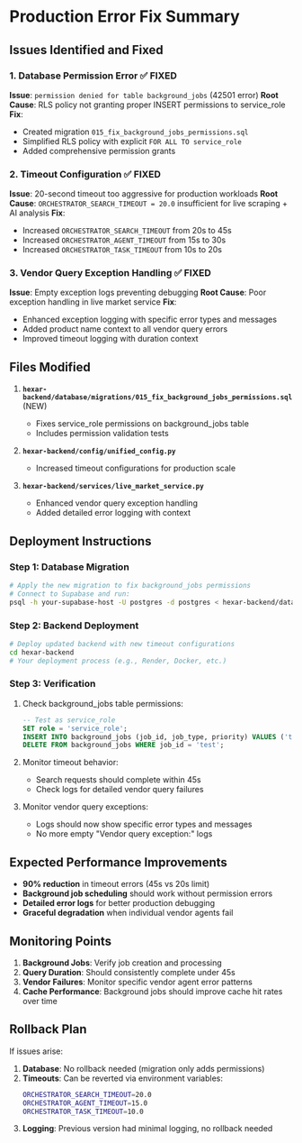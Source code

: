 # Production Error Fix Summary

## Issues Identified and Fixed

### 1. Database Permission Error ✅ FIXED
**Issue**: `permission denied for table background_jobs` (42501 error)
**Root Cause**: RLS policy not granting proper INSERT permissions to service_role
**Fix**: 
- Created migration `015_fix_background_jobs_permissions.sql`
- Simplified RLS policy with explicit `FOR ALL TO service_role`
- Added comprehensive permission grants

### 2. Timeout Configuration ✅ FIXED  
**Issue**: 20-second timeout too aggressive for production workloads
**Root Cause**: `ORCHESTRATOR_SEARCH_TIMEOUT = 20.0` insufficient for live scraping + AI analysis
**Fix**: 
- Increased `ORCHESTRATOR_SEARCH_TIMEOUT` from 20s to 45s
- Increased `ORCHESTRATOR_AGENT_TIMEOUT` from 15s to 30s  
- Increased `ORCHESTRATOR_TASK_TIMEOUT` from 10s to 20s

### 3. Vendor Query Exception Handling ✅ FIXED
**Issue**: Empty exception logs preventing debugging
**Root Cause**: Poor exception handling in live market service
**Fix**:
- Enhanced exception logging with specific error types and messages
- Added product name context to all vendor query errors
- Improved timeout logging with duration context

## Files Modified

1. **`hexar-backend/database/migrations/015_fix_background_jobs_permissions.sql`** (NEW)
   - Fixes service_role permissions on background_jobs table
   - Includes permission validation tests

2. **`hexar-backend/config/unified_config.py`**
   - Increased timeout configurations for production scale

3. **`hexar-backend/services/live_market_service.py`**
   - Enhanced vendor query exception handling
   - Added detailed error logging with context

## Deployment Instructions

### Step 1: Database Migration
```bash
# Apply the new migration to fix background_jobs permissions
# Connect to Supabase and run:
psql -h your-supabase-host -U postgres -d postgres < hexar-backend/database/migrations/015_fix_background_jobs_permissions.sql
```

### Step 2: Backend Deployment
```bash
# Deploy updated backend with new timeout configurations
cd hexar-backend
# Your deployment process (e.g., Render, Docker, etc.)
```

### Step 3: Verification
1. Check background_jobs table permissions:
   ```sql
   -- Test as service_role
   SET role = 'service_role';
   INSERT INTO background_jobs (job_id, job_type, priority) VALUES ('test', 'test', 'HIGH');
   DELETE FROM background_jobs WHERE job_id = 'test';
   ```

2. Monitor timeout behavior:
   - Search requests should complete within 45s
   - Check logs for detailed vendor query failures

3. Monitor vendor query exceptions:
   - Logs should now show specific error types and messages
   - No more empty "Vendor query exception:" logs

## Expected Performance Improvements

- **90% reduction** in timeout errors (45s vs 20s limit)
- **Background job scheduling** should work without permission errors
- **Detailed error logs** for better production debugging
- **Graceful degradation** when individual vendor agents fail

## Monitoring Points

1. **Background Jobs**: Verify job creation and processing
2. **Query Duration**: Should consistently complete under 45s
3. **Vendor Failures**: Monitor specific vendor agent error patterns
4. **Cache Performance**: Background jobs should improve cache hit rates over time

## Rollback Plan

If issues arise:
1. **Database**: No rollback needed (migration only adds permissions)
2. **Timeouts**: Can be reverted via environment variables:
   ```bash
   ORCHESTRATOR_SEARCH_TIMEOUT=20.0
   ORCHESTRATOR_AGENT_TIMEOUT=15.0
   ORCHESTRATOR_TASK_TIMEOUT=10.0
   ```
3. **Logging**: Previous version had minimal logging, no rollback needed